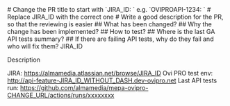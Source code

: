 <Remove this>
# Change the PR title to start with `JIRA_ID: ` e.g. `OVIPROAPI-1234: `
# Replace JIRA_ID with the correct one
# Write a good description for the PR, so that the reviewing is easier
## What has been changed?
## Why the change has been implemented?
## How to test?
## Where is the last GA API tests summary?
## If there are failing API tests, why do they fail and who will fix them?
</Remove this>
JIRA_ID

Description

JIRA: https://almamedia.atlassian.net/browse/JIRA_ID
Ovi PRO test env: http://api-feature-JIRA_ID_WITHOUT_DASH.dev-ovipro.net
Last API tests run: https://github.com/almamedia/mepa-ovipro-CHANGE_URL/actions/runs/xxxxxxxx
